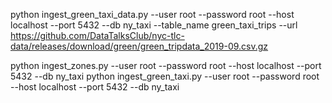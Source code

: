
python ingest_green_taxi_data.py --user root --password root --host localhost --port 5432 --db  ny_taxi --table_name green_taxi_trips --url https://github.com/DataTalksClub/nyc-tlc-data/releases/download/green/green_tripdata_2019-09.csv.gz


python ingest_zones.py --user root --password root --host localhost --port 5432 --db  ny_taxi
python ingest_green_taxi.py --user root --password root --host localhost --port 5432 --db  ny_taxi